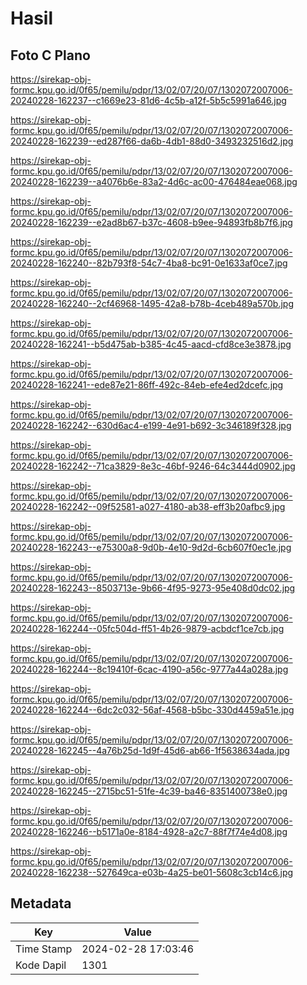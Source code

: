 # Hasil

## Foto C Plano

https://sirekap-obj-formc.kpu.go.id/0f65/pemilu/pdpr/13/02/07/20/07/1302072007006-20240228-162237--c1669e23-81d6-4c5b-a12f-5b5c5991a646.jpg

https://sirekap-obj-formc.kpu.go.id/0f65/pemilu/pdpr/13/02/07/20/07/1302072007006-20240228-162239--ed287f66-da6b-4db1-88d0-3493232516d2.jpg

https://sirekap-obj-formc.kpu.go.id/0f65/pemilu/pdpr/13/02/07/20/07/1302072007006-20240228-162239--a4076b6e-83a2-4d6c-ac00-476484eae068.jpg

https://sirekap-obj-formc.kpu.go.id/0f65/pemilu/pdpr/13/02/07/20/07/1302072007006-20240228-162239--e2ad8b67-b37c-4608-b9ee-94893fb8b7f6.jpg

https://sirekap-obj-formc.kpu.go.id/0f65/pemilu/pdpr/13/02/07/20/07/1302072007006-20240228-162240--82b793f8-54c7-4ba8-bc91-0e1633af0ce7.jpg

https://sirekap-obj-formc.kpu.go.id/0f65/pemilu/pdpr/13/02/07/20/07/1302072007006-20240228-162240--2cf46968-1495-42a8-b78b-4ceb489a570b.jpg

https://sirekap-obj-formc.kpu.go.id/0f65/pemilu/pdpr/13/02/07/20/07/1302072007006-20240228-162241--b5d475ab-b385-4c45-aacd-cfd8ce3e3878.jpg

https://sirekap-obj-formc.kpu.go.id/0f65/pemilu/pdpr/13/02/07/20/07/1302072007006-20240228-162241--ede87e21-86ff-492c-84eb-efe4ed2dcefc.jpg

https://sirekap-obj-formc.kpu.go.id/0f65/pemilu/pdpr/13/02/07/20/07/1302072007006-20240228-162242--630d6ac4-e199-4e91-b692-3c346189f328.jpg

https://sirekap-obj-formc.kpu.go.id/0f65/pemilu/pdpr/13/02/07/20/07/1302072007006-20240228-162242--71ca3829-8e3c-46bf-9246-64c3444d0902.jpg

https://sirekap-obj-formc.kpu.go.id/0f65/pemilu/pdpr/13/02/07/20/07/1302072007006-20240228-162242--09f52581-a027-4180-ab38-eff3b20afbc9.jpg

https://sirekap-obj-formc.kpu.go.id/0f65/pemilu/pdpr/13/02/07/20/07/1302072007006-20240228-162243--e75300a8-9d0b-4e10-9d2d-6cb607f0ec1e.jpg

https://sirekap-obj-formc.kpu.go.id/0f65/pemilu/pdpr/13/02/07/20/07/1302072007006-20240228-162243--8503713e-9b66-4f95-9273-95e408d0dc02.jpg

https://sirekap-obj-formc.kpu.go.id/0f65/pemilu/pdpr/13/02/07/20/07/1302072007006-20240228-162244--05fc504d-ff51-4b26-9879-acbdcf1ce7cb.jpg

https://sirekap-obj-formc.kpu.go.id/0f65/pemilu/pdpr/13/02/07/20/07/1302072007006-20240228-162244--8c19410f-6cac-4190-a56c-9777a44a028a.jpg

https://sirekap-obj-formc.kpu.go.id/0f65/pemilu/pdpr/13/02/07/20/07/1302072007006-20240228-162244--6dc2c032-56af-4568-b5bc-330d4459a51e.jpg

https://sirekap-obj-formc.kpu.go.id/0f65/pemilu/pdpr/13/02/07/20/07/1302072007006-20240228-162245--4a76b25d-1d9f-45d6-ab66-1f5638634ada.jpg

https://sirekap-obj-formc.kpu.go.id/0f65/pemilu/pdpr/13/02/07/20/07/1302072007006-20240228-162245--2715bc51-51fe-4c39-ba46-8351400738e0.jpg

https://sirekap-obj-formc.kpu.go.id/0f65/pemilu/pdpr/13/02/07/20/07/1302072007006-20240228-162246--b5171a0e-8184-4928-a2c7-88f7f74e4d08.jpg

https://sirekap-obj-formc.kpu.go.id/0f65/pemilu/pdpr/13/02/07/20/07/1302072007006-20240228-162238--527649ca-e03b-4a25-be01-5608c3cb14c6.jpg


## Metadata

| Key        | Value               |
| ---------- | ------------------- |
| Time Stamp | 2024-02-28 17:03:46 |
| Kode Dapil | 1301                |



